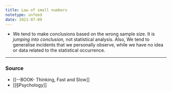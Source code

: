 ```yaml
---
title: Law of small numbers
notetype: unfeed
date: 2021-07-09
---
```


- We tend to make conclusions based on the wrong sample size. It is *jumping into conclusion,* not statistical analysis. Also, We tend to generalise incidents that we personally observe, while we have no idea or data related to the statistical occurrence.  

--- 

### Source
- [[--BOOK- Thinking, Fast and Slow]]
- [[§Psychology]]